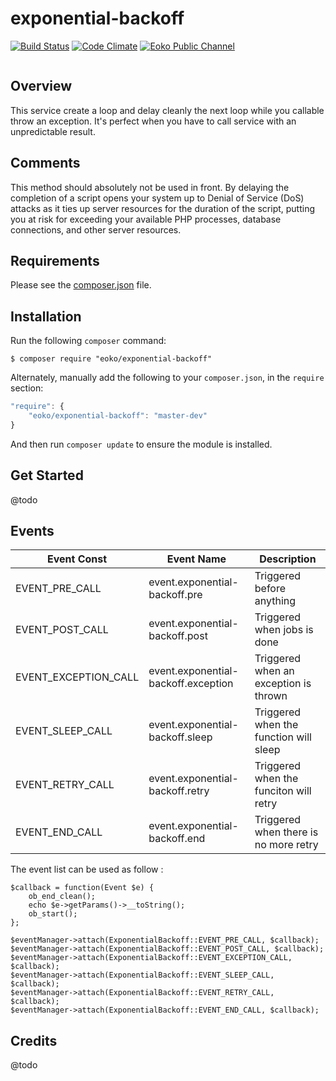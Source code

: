 exponential-backoff
===================

[![Build Status](https://travis-ci.org/eoko/exponential-backoff.svg?branch=master)](https://travis-ci.org/eoko/exponential-backoff)
[![Code Climate](https://codeclimate.com/github/eoko/exponential-backoff/badges/gpa.svg)](https://codeclimate.com/github/eoko/exponential-backoff)
[![Eoko Public Channel](http://slackin.eoko.fr/badge.svg)](http://slackin.eoko.fr/)

<img src="">

Overview
--------

This service create a loop and delay cleanly the next loop while you callable throw an exception. It's perfect when you have to
call service with an unpredictable result.

Comments
--------

This method should absolutely not be used in front. By delaying the completion of a script opens your system 
up to Denial of Service (DoS) attacks as it ties up server resources for the duration of the script, putting you at risk 
for exceeding your available PHP processes, database connections, and other server resources.

Requirements
------------
  
Please see the [composer.json](composer.json) file.

Installation
------------

Run the following `composer` command:

```console
$ composer require "eoko/exponential-backoff"
```

Alternately, manually add the following to your `composer.json`, in the `require` section:

```javascript
"require": {
    "eoko/exponential-backoff": "master-dev"
}
```

And then run `composer update` to ensure the module is installed.

Get Started
-----------

@todo

Events
------
    
|      Event Const     |             Event Name              |               Description              |
| -------------------- | ----------------------------------- | -------------------------------------- |
| EVENT_PRE_CALL       | event.exponential-backoff.pre       | Triggered before anything              |
| EVENT_POST_CALL      | event.exponential-backoff.post      | Triggered when jobs is done            |
| EVENT_EXCEPTION_CALL | event.exponential-backoff.exception | Triggered when an exception is thrown  |
| EVENT_SLEEP_CALL     | event.exponential-backoff.sleep     | Triggered when the function will sleep |
| EVENT_RETRY_CALL     | event.exponential-backoff.retry     | Triggered when the funciton will retry |
| EVENT_END_CALL       | event.exponential-backoff.end       | Triggered when there is no more retry  |

The event list can be used as follow :

    $callback = function(Event $e) {
        ob_end_clean();
        echo $e->getParams()->__toString();
        ob_start();
    };

    $eventManager->attach(ExponentialBackoff::EVENT_PRE_CALL, $callback);
    $eventManager->attach(ExponentialBackoff::EVENT_POST_CALL, $callback);
    $eventManager->attach(ExponentialBackoff::EVENT_EXCEPTION_CALL, $callback);
    $eventManager->attach(ExponentialBackoff::EVENT_SLEEP_CALL, $callback);
    $eventManager->attach(ExponentialBackoff::EVENT_RETRY_CALL, $callback);
    $eventManager->attach(ExponentialBackoff::EVENT_END_CALL, $callback);


Credits
-------

@todo

